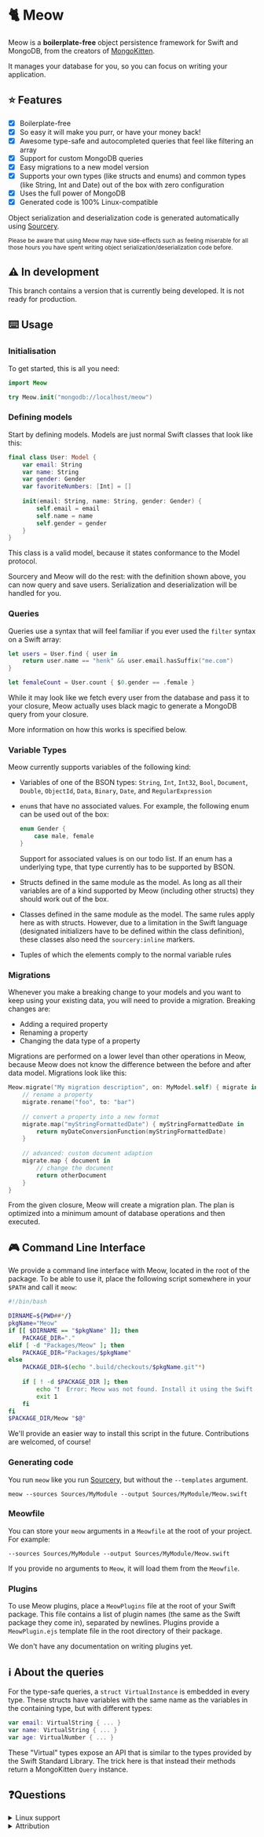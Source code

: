 # 🐈 Meow

Meow is a **boilerplate-free** object persistence framework for Swift and MongoDB, from the creators of [MongoKitten](https://github.com/openkitten/mongokitten). 

It manages your database for you, so you can focus on writing your application.

## ⭐️ Features

- [x] Boilerplate-free
- [x] So easy it will make you purr, or have your money back!
- [x] Awesome type-safe and autocompleted queries that feel like filtering an array
- [x] Support for custom MongoDB queries
- [x] Easy migrations to a new model version
- [x] Supports your own types (like structs and enums) and common types (like String, Int and Date) out of the box with zero configuration
- [x] Uses the full power of MongoDB
- [x] Generated code is 100% Linux-compatible

Object serialization and deserialization code is generated automatically using [Sourcery](https://github.com/krzysztofzablocki/Sourcery).

<small>Please be aware that using Meow may have side-effects such as feeling miserable for all those hours you have spent writing object serialization/deserialization code before.</small>

## ⚠️ In development

This branch contains a version that is currently being developed. It is not ready for production.

## ⌨️ Usage

### Initialisation

To get started, this is all you need:

```swift
import Meow

try Meow.init("mongodb://localhost/meow")
```

### Defining models

Start by defining models. Models are just normal Swift classes that look like this:

```swift
final class User: Model {
    var email: String
    var name: String
    var gender: Gender
    var favoriteNumbers: [Int] = []
    
    init(email: String, name: String, gender: Gender) {
        self.email = email
        self.name = name
        self.gender = gender
    }
}
```

This class is a valid model, because it states conformance to the Model protocol.

Sourcery and Meow will do the rest: with the definition shown above, you can now query and save users. Serialization and deserialization will be handled for you.

### Queries

Queries use a syntax that will feel familiar if you ever used the `filter` syntax on a Swift array:

```swift
let users = User.find { user in
	return user.name == "henk" && user.email.hasSuffix("me.com")
}
```

```swift
let femaleCount = User.count { $0.gender == .female }
```

While it may look like we fetch every user from the database and pass it to your closure, Meow actually uses black magic to generate a MongoDB query from your closure.

More information on how this works is specified below.

### Variable Types

Meow currently supports variables of the following kind:

- Variables of one of the BSON types: `String`, `Int`, `Int32`, `Bool`, `Document`, `Double`, `ObjectId`, `Data`, `Binary`, `Date`, and `RegularExpression`
- `enum`s that have no associated values. For example, the following enum can be used out of the box:

	```swift
	enum Gender {
		case male, female
	}
	```
	
	Support for associated values is on our todo list. If an enum has a underlying type, that type currently has to be supported by BSON.
	
- Structs defined in the same module as the model. As long as all their variables are of a kind supported by Meow (including other structs) they should work out of the box.
- Classes defined in the same module as the model. The same rules apply here as with structs. However, due to a limitation in the Swift language (designated initializers have to be defined within the class definition), these classes also need the `sourcery:inline` markers.
- Tuples of which the elements comply to the normal variable rules

### Migrations

Whenever you make a breaking change to your models and you want to keep using your existing data, you will need to provide a migration. Breaking changes are:

- Adding a required property
- Renaming a property
- Changing the data type of a property

Migrations are performed on a lower level than other operations in Meow, because Meow does not know the difference between the before and after data model. Migrations look like this:

```swift
Meow.migrate("My migration description", on: MyModel.self) { migrate in
	// rename a property
	migrate.rename("foo", to: "bar")
	
	// convert a property into a new format
	migrate.map("myStringFormattedDate") { myStringFormattedDate in
		return myDateConversionFunction(myStringFormattedDate)
	}
	
	// advanced: custom document adaption
	migrate.map { document in
		// change the document
		return otherDocument
	}
}
```

From the given closure, Meow will create a migration plan. The plan is optimized into a minimum amount of database operations and then executed.

## 🎮 Command Line Interface

We provide a command line interface with Meow, located in the root of the package. To be able to use it, place the following script somewhere in your `$PATH` and call it `meow`:

```bash
#!/bin/bash

DIRNAME=${PWD##*/}
pkgName="Meow"	
if [[ $DIRNAME == "$pkgName" ]]; then
	PACKAGE_DIR="."
elif [ -d "Packages/Meow" ]; then
	PACKAGE_DIR="Packages/$pkgName"
else
	PACKAGE_DIR=$(echo ".build/checkouts/$pkgName.git"*)
	
	if [ ! -d $PACKAGE_DIR ]; then
		echo "❗️  Error: Meow was not found. Install it using the Swift Package Manager, the run this command again from the root of your package."
		exit 1
	fi
fi
$PACKAGE_DIR/Meow "$@"
```

We'll provide an easier way to install this script in the future. Contributions are welcomed, of course!

### Generating code

You run `meow` like you run [Sourcery](https://github.com/krzysztofzablocki/Sourcery), but without the `--templates` argument.

`meow --sources Sources/MyModule --output Sources/MyModule/Meow.swift`

### Meowfile

You can store your `meow` arguments in a `Meowfile` at the root of your project. For example:

`--sources Sources/MyModule --output Sources/MyModule/Meow.swift`

If you provide no arguments to `Meow`, it will load them from the `Meowfile`.

### Plugins

To use Meow plugins, place a `MeowPlugins` file at the root of your Swift package. This file contains a list of plugin names (the same as the Swift package they come in), separated by newlines. Plugins provide a `MeowPlugin.ejs` template file in the root directory of their package.

We don't have any documentation on writing plugins yet.

## ℹ About the queries

For the type-safe queries, a `struct VirtualInstance` is embedded in every type. These structs have variables with the same name as the variables in the containing type, but with different types:

```swift
var email: VirtualString { ... } 
var name: VirtualString { ... } 
var age: VirtualNumber { ... }
```

These "Virtual" types expose an API that is similar to the types provided by the Swift Standard Library. The trick here is that instead their methods return a MongoKitten `Query` instance.

## ❓Questions

<details>
<summary>Linux support</summary>

**Generated code is fully Linux-compatible.** However, because Sourcery does not support Linux at the moment, code generation is only possible on macOS.

We recommend committing the generated code into your application repo. That way you can use the generated code on your Linux machine, as long as your development environment is on macOS.
</details>

<details>
<summary>Attribution</summary>

- Meow includes [Pluralize](https://github.com/blakeembrey/pluralize), which is also licensed under the MIT license

</details>

